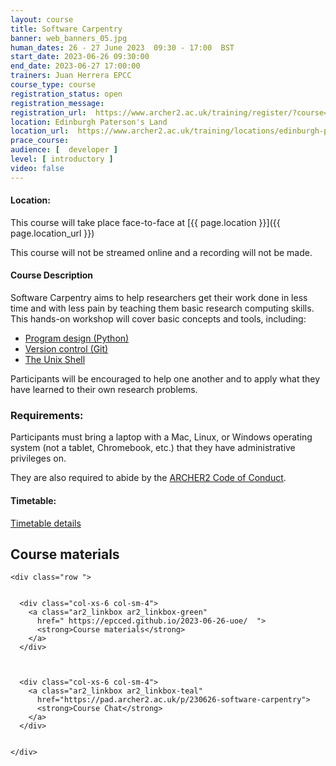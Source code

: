 ```yaml
---
layout: course
title: Software Carpentry
banner: web_banners_05.jpg 
human_dates: 26 - 27 June 2023  09:30 - 17:00  BST
start_date: 2023-06-26 09:30:00
end_date: 2023-06-27 17:00:00
trainers: Juan Herrera EPCC
course_type: course
registration_status: open
registration_message: 
registration_url:  https://www.archer2.ac.uk/training/register/?course=230626-software-carpentry
location: Edinburgh Paterson's Land
location_url:  https://www.archer2.ac.uk/training/locations/edinburgh-patersons-land
prace_course: 
audience: [  developer ]
level: [ introductory ]
video: false
---
```


#### Location:

This course will take place face-to-face at  [{{ page.location }}]({{ page.location_url }})

This course will not be streamed online and a recording will not be made.

#### Course Description

Software Carpentry aims to help researchers get their work done in less time and with less pain by teaching them basic research computing skills. This hands-on workshop will cover basic concepts and tools, including:

-    [Program design (Python)](https://swcarpentry.github.io/python-novice-inflammation/)
-    [Version control (Git)](https://swcarpentry.github.io/git-novice/)
-    [The Unix Shell](https://swcarpentry.github.io/shell-novice/)

Participants will be encouraged to help one another and to apply what they have learned to their own research problems.



### Requirements:

Participants must bring a laptop with a Mac, Linux, or Windows operating system (not a tablet, Chromebook, etc.) that they have administrative privileges on.

They are also required to abide by the [ARCHER2  Code of Conduct](../../../about/policies/code-of-conduct.html). 


#### Timetable:

[Timetable details](https://epcced.github.io/2023-06-26-uoe/#schedule)

<section id="service">

 

<h2><a name="materials">Course materials</a></h2>



    <div class="row ">	

 		
      <div class="col-xs-6 col-sm-4">
        <a class="ar2_linkbox ar2_linkbox-green" 
          href=" https://epcced.github.io/2023-06-26-uoe/  ">
          <strong>Course materials</strong>         
        </a>
      </div>


  
      <div class="col-xs-6 col-sm-4">
        <a class="ar2_linkbox ar2_linkbox-teal" 
          href="https://pad.archer2.ac.uk/p/230626-software-carpentry">
          <strong>Course Chat</strong>       
        </a>
      </div>
		

 	</div>
		
		
					


<!-- 		
<h2><a name="videos">Videos</a></h2>

<h3>Session 1</h3>

<div>
	<iframe title="Video" width="560" height="315" src="https://www.youtube.com/embed/xxxxxxxxxxx" frameborder="0" allow="accelerometer; autoplay; encrypted-media; gyroscope; picture-in-picture" allowfullscreen></iframe>
</div>

 -->





<!-- 
<h2><a name="feedback">Feedback</a></h2>


    <div class="row ">	

      <div class="col-xs-6 col-sm-4">
        <a class="ar2_linkbox ar2_linkbox-teal" 

           href="../../feedback/?course=230626-software-carpentry" 

		>
          <strong>Feedback</strong><br/>
          Please let us know what was great about this course and anything we can improve
        </a>
      </div>
    </div>
		
 -->		

 
</section>


